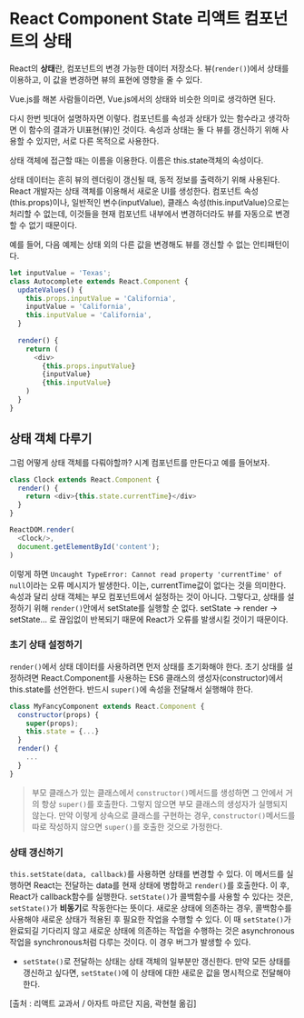# React Component State 리액트 컴포넌트의 상태
React의 **상태**란, 컴포넌트의 변경 가능한 데이터 저장소다. 
뷰(`render()`)에서 상태를 이용하고, 이 값을 변경하면 뷰의 표현에 영향을 줄 수 있다.

Vue.js를 해본 사람들이라면, Vue.js에서의 상태와 비슷한 의미로 생각하면 된다.
  
다시 한번 빗대어 설명하자면 이렇다. 컴포넌트를 속성과 상태가 있는 함수라고 생각하면 이 함수의 결과가 UI표현(뷰)인 것이다.
속성과 상태는 둘 다 뷰를 갱신하기 위해 사용할 수 있지만, 서로 다른 목적으로 사용한다.
  
상태 객체에 접근할 때는 이름을 이용한다. 이름은 this.state객체의 속성이다. 
  
상태 데이터는 흔히 뷰의 렌더링이 갱신될 때, 동적 정보를 출력하기 위해 사용된다.
React 개발자는 상태 객체를 이용해서 새로운 UI를 생성한다.
컴포넌트 속성(this.props)이나, 일반적인 변수(inputValue), 클래스 속성(this.inputValue)으로는 처리할 수 없는데, 
이것들을 현재 컴포넌트 내부에서 변경하더라도 뷰를 자동으로 변경할 수 없기 때문이다.
  
예를 들어, 다음 예제는 상태 외의 다른 값을 변경해도 뷰를 갱신할 수 없는 안티패턴이다.
```js
let inputValue = 'Texas';
class Autocomplete extends React.Component {
  updateValues() {
    this.props.inputValue = 'California',
    inputValue = 'California',
    this.inputValue = 'California',
  }
  
  render() {
    return (
      <div>
        {this.props.inputValue}
        {inputValue}
        {this.inputValue}
    )
  }
}
```


## 상태 객체 다루기
그럼 어떻게 상태 객체를 다뤄야할까?
시계 컴포넌트를 만든다고 예를 들어보자.

```js
class Clock extends React.Component {
  render() {
    return <div>{this.state.currentTime}</div>
  }
}

ReactDOM.render(
  <Clock/>,
  document.getElementById('content');
)
```
이렇게 하면 `Uncaught TypeError: Cannot read property 'currentTime' of null`이라는 오류 메시지가 발생한다.
이는, currentTime값이 없다는 것을 의미한다. 
속성과 달리 상태 객체는 부모 컴포넌트에서 설정하는 것이 아니다. 그렇다고, 상태를 설정하기 위해 `render()`안에서 setState를 실행할 순 없다.
setState -> render -> setState... 로 끊임없이 반복되기 때문에 React가 오류를 발생시킬 것이기 때문이다.

### 초기 상태 설정하기
`render()`에서 상태 데이터를 사용하려면 먼저 상태를 초기화해야 한다.
초기 상태를 설정하려면 React.Component를 사용하는 ES6 클래스의 생성자(constructor)에서 this.state를 선언한다.
반드시 `super()`에 속성을 전달해서 실행해야 한다. 

```js
class MyFancyComponent extends React.Component {
  constructor(props) {
    super(props);
    this.state = {...}
  }
  render() {
    ...
  }
}
```
> 부모 클래스가 있는 클래스에서 `constructor()`메서드를 생성하면 그 안에서 거의 항상 `super()`를 호출한다. 그렇지 않으면 부모 클래스의 생성자가 실행되지 않는다. 만약 이렇게 상속으로 클래스를 구현하는 경우, `constructor()`메서드를 따로 작성하지 않으면 `super()`를 호출한 것으로 가정한다.

### 상태 갱신하기
`this.setState(data, callback)`를 사용하면 상태를 변경할 수 있다. 이 메서드를 실행하면 React는 전달하는 data를 현재 상태에 병합하고 `render()`를 호출한다. 이 후, React가 callback함수를 실행한다.
`setState()`가 콜백함수를 사용할 수 있다는 것은, `setState()`가 **비동기**로 작동한다는 뜻이다. 새로운 상태에 의존하는 경우, 콜백함수를 사용해야 새로운 상태가 적용된 후 필요한 작업을 수행할 수 있다. 
이 때 `setState()`가 완료되길 기다리지 않고 새로운 상태에 의존하는 작업을 수행하는 것은 asynchronous작업을 synchronous처럼 다루는 것이다. 이 경우 버그가 발생할 수 있다.

- `setState()`로 전달하는 상태는 상태 객체의 일부분만 갱신한다. 만약 모든 상태를 갱신하고 싶다면, `setState()`에 이 상태에 대한 새로운 값을 명시적으로 전달해야 한다. 


[출처 : 리액트 교과서 / 아자트 마르단 지음, 곽현철 옮김]
